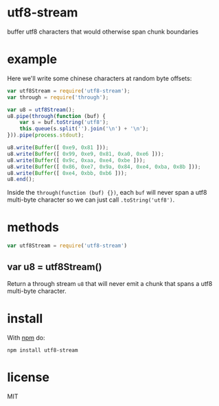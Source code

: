# utf8-stream

buffer utf8 characters that would otherwise span chunk boundaries

# example

Here we'll write some chinese characters at random byte offsets:

``` js
var utf8Stream = require('utf8-stream');
var through = require('through');

var u8 = utf8Stream();
u8.pipe(through(function (buf) {
    var s = buf.toString('utf8');
    this.queue(s.split('').join('\n') + '\n');
})).pipe(process.stdout);

u8.write(Buffer([ 0xe9, 0x81 ]));
u8.write(Buffer([ 0x99, 0xe9, 0x81, 0xa0, 0xe6 ]));
u8.write(Buffer([ 0x9c, 0xaa, 0xe4, 0xbe ]));
u8.write(Buffer([ 0x86, 0xe7, 0x9a, 0x84, 0xe4, 0xba, 0x8b ]));
u8.write(Buffer([ 0xe4, 0xbb, 0xb6 ]));
u8.end();
```

Inside the `through(function (buf) {})`, each `buf` will never span a utf8
multi-byte character so we can just call `.toString('utf8')`.

# methods

``` js
var utf8Stream = require('utf8-stream')
```

## var u8 = utf8Stream()

Return a through stream `u8` that will never emit a chunk that spans a utf8
multi-byte character.

# install

With [npm](https://npmjs.org) do:

```
npm install utf8-stream
```

# license

MIT
